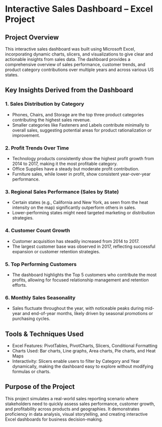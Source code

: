 # Interactive Sales Dashboard – Excel Project

## Project Overview
This interactive sales dashboard was built using Microsoft Excel, incorporating dynamic charts, slicers, and visualizations to give clear and actionable insights from sales data. The dashboard provides a comprehensive overview of sales performance, customer trends, and product category contributions over multiple years and across various US states.

## Key Insights Derived from the Dashboard

### 1. Sales Distribution by Category
- Phones, Chairs, and Storage are the top three product categories contributing the highest sales revenue.
- Smaller categories like Fasteners and Labels contribute minimally to overall sales, suggesting potential areas for product rationalization or improvement.

### 2. Profit Trends Over Time
- Technology products consistently show the highest profit growth from 2014 to 2017, making it the most profitable category.
- Office Supplies have a steady but moderate profit contribution.
- Furniture sales, while lower in profit, show consistent year-over-year performance.

### 3. Regional Sales Performance (Sales by State)
- Certain states (e.g., California and New York, as seen from the heat intensity on the map) significantly outperform others in sales.
- Lower-performing states might need targeted marketing or distribution strategies.

### 4. Customer Count Growth
- Customer acquisition has steadily increased from 2014 to 2017.
- The largest customer base was observed in 2017, reflecting successful expansion or customer retention strategies.

### 5. Top Performing Customers
- The dashboard highlights the Top 5 customers who contribute the most profits, allowing for focused relationship management and retention efforts.

### 6. Monthly Sales Seasonality
- Sales fluctuate throughout the year, with noticeable peaks during mid-year and end-of-year months, likely driven by seasonal promotions or purchasing cycles.

## Tools & Techniques Used
- Excel Features: PivotTables, PivotCharts, Slicers, Conditional Formatting
- Charts Used: Bar charts, Line graphs, Area charts, Pie charts, and Heat Maps
- Interactivity: Slicers enable users to filter by Category and Year dynamically, making the dashboard easy to explore without modifying formulas or charts.

## Purpose of the Project
This project simulates a real-world sales reporting scenario where stakeholders need to quickly assess sales performance, customer growth, and profitability across products and geographies.
It demonstrates proficiency in data analysis, visual storytelling, and creating interactive Excel dashboards for business decision-making.

